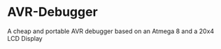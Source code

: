 AVR-Debugger
============

A cheap and portable AVR debugger based on an Atmega 8 and a 20x4 LCD Display
